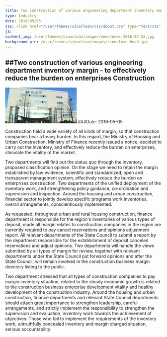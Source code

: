 ```yaml
---
title: Two construction of various engineering department inventory margin - to effectively reduce the burden on enterprises Construction
type: Industry
date: 2016/05/05
css: <link href="/user/themes/sinoclean/css/about.css" type="text/css" rel="stylesheet" />
js:
content_img: /user/themes/sinoclean/images/news/news-2016-07-23.jpg
background_pic: /user/themes/sinoclean/images/sinoclean_head.jpg
---
```


##Two construction of various engineering department inventory margin - to effectively reduce the burden on enterprises Construction
---



![News1](/user/themes/sinoclean/images/news/news-2016-07-23.jpg)
###Date: 2016-05-05

Construction field a wide variety of all kinds of margin, so that construction companies bear a heavy burden. In this regard, the Ministry of Housing and Urban Construction, Ministry of Finance recently issued a notice, decided to carry out the inventory, and effectively reduce the burden on enterprises, stimulate the vitality of the market.

Two departments will find out the status quo through the inventory, proposed classification opinion. On the stage we need to retain the margin established by law evidence, scientific and standardized, open and transparent management system, effectively reduce the burden on enterprises construction. Two departments of the unified deployment of the inventory work, and strengthening policy guidance, co-ordination and supervision and inspection. Around the housing and urban construction, financial sector to jointly develop specific programs work inventories, overall arrangements, conscientiously implemented.

As requested, throughout urban and rural housing construction, finance department is responsible for the region's inventories of various types of deposit, made all margin relates to construction companies in the region are currently required to pay cancel reservations and opinions adjustment report. All relevant departments of the State Council to submit a report by the department responsible for the establishment of deposit canceled reservations and adjust opinions. Two departments will handle the views submitted by all types of margin for review, together with relevant departments under the State Council put forward opinions and after the State Council, will remain involved in the construction business margin directory listing to the public.

Two department stressed that all types of construction companies to pay margin inventory situation, related to the steady economic growth is related to the construction business enterprise development vitality and healthy development of the construction industry. Around the housing and urban construction, finance departments and relevant State Council departments should attach great importance to strengthen leadership, careful arrangements, and strictly implement the responsibility to strengthen the supervision and evaluation, inventory work towards the achievement of objectives. Those who fail to implement the requirements of the inventory work, untruthfully concealed inventory and margin charged situation, serious accountability.
